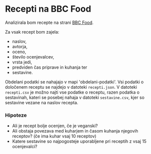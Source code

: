 # Recepti na BBC Food

Analizirala bom recepte na strani [BBC Food](https://www.bbc.co.uk/food).

Za vsak recept bom zajela:
- naslov,
- avtorja,
- oceno,
- število ocenjevalcev,
- vrsta jedi,
- predviden čas priprave in kuhanja ter
- sestavine.

Obdelani podatki se nahajajo v mapi 'obdelani-podatki'. Vsi podatki o določenem receptu se najdejo v datoteki `recepti.json`. V datoteki `recepti.csv` je možno najti vse podatke o receptu, razen podatka o sestavinah, kateri se posebej nahaja v datoteki `sestavine.csv`, kjer so sestavine vezane na naslov recepta.
 
### Hipoteze
- Ali je recept bolje ocenjen, če je veganski?
- Ali obstaja povezava med kuharjem in časom kuhanja njegovih receptov? (če ima kuhar vsaj 10 receptov)
- Katere sestavine so najpogosteje uporabljene pri receptih z vsaj 15 ocenjevalci?
